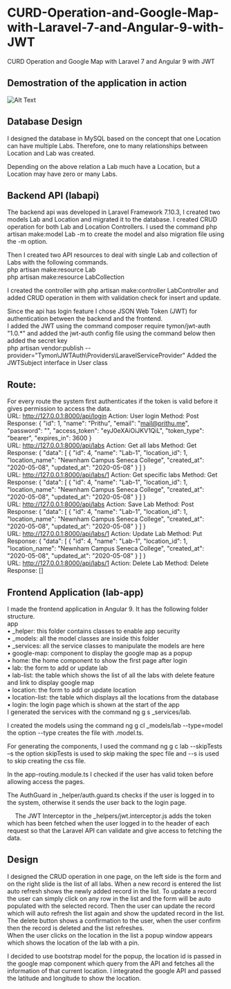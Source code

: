 # CURD-Operation-and-Google-Map-with-Laravel-7-and-Angular-9-with-JWT
CURD Operation and Google Map with Laravel 7 and Angular 9 with JWT

## Demostration of the application in action
![Alt Text](https://github.com/xerun/CURD-Operation-and-Google-Map-with-Laravel-7-and-Angular-9-with-JWT/blob/master/My%20Video.gif)


## Database Design
I designed the database in MySQL based on the concept that one Location can have multiple Labs. Therefore, one to many relationships between Location and Lab was created.
 
Depending on the above relation a Lab much have a Location, but a Location may have zero or many Labs.  

## Backend API (labapi)
The backend api was developed in Laravel Framework 7.10.3, I created two models Lab and Location and migrated it to the database. I created CRUD operation for both Lab and Location Controllers.
I used the command php artisan make:model Lab -m to create the model and also migration file using the -m option.  

Then I created two API resources to deal with single Lab and collection of Labs with the following commands.  
php artisan make:resource Lab  
php artisan make:resource LabCollection  

I created the controller with php artisan make:controller LabController and added CRUD operation in them with validation check for insert and update.  
 
Since the api has login feature I chose JSON Web Token (JWT) for authentication between the backend and the frontend.  
I added the JWT using the command composer require tymon/jwt-auth "1.0.*"  and added the jwt-auth config file using the command below then added the secret key  
php artisan vendor:publish --provider="Tymon\JWTAuth\Providers\LaravelServiceProvider"
Added the JWTSubject interface in User class  
 
## Route:
 
For every route the system first authenticates if the token is valid before it gives permission to access the data.  
URL: http://127.0.0.1:8000/api/login
Action: User login
Method: Post
Response: {
    "id": 1,
    "name": "Prithu",
    "email": "mail@prithu.me",
    "password": "",
    "access_token": "eyJ0eXAiOiJKV1QiL",
    "token_type": "bearer",
    "expires_in": 3600
}  
URL: http://127.0.0.1:8000/api/labs
Action: Get all labs
Method: Get
Response: {
    "data": [
        {
            "id": 4,
            "name": "Lab-1",
            "location_id": 1,
            "location_name": "Newnham Campus Seneca College",
            "created_at": "2020-05-08",
            "updated_at": "2020-05-08"
        }
    ]
}  
URL: http://127.0.0.1:8000/api/labs/1
Action: Get specific labs
Method: Get
Response: {
    "data": [
        {
            "id": 4,
            "name": "Lab-1",
            "location_id": 1,
            "location_name": "Newnham Campus Seneca College",
            "created_at": "2020-05-08",
            "updated_at": "2020-05-08"
        }
    ]
}  
URL: http://127.0.0.1:8000/api/labs
Action: Save Lab
Method: Post
Response: {
    "data": [
        {
            "id": 4,
            "name": "Lab-1",
            "location_id": 1,
            "location_name": "Newnham Campus Seneca College",
            "created_at": "2020-05-08",
            "updated_at": "2020-05-08"
        }
    ]
}  
URL: http://127.0.0.1:8000/api/labs/1
Action: Update Lab
Method: Put
Response: {
    "data": [
        {
            "id": 4,
            "name": "Lab-1",
            "location_id": 1,
            "location_name": "Newnham Campus Seneca College",
            "created_at": "2020-05-08",
            "updated_at": "2020-05-08"
        }
    ]
}  
URL: http://127.0.0.1:8000/api/labs/1
Action: Delete Lab
Method: Delete
Response: []  

## Frontend Application (lab-app)
I made the frontend application in Angular 9. It has the following folder structure.  
app  
•	_helper: this folder contains classes to enable app security  
•	_models: all the model classes are inside this folder  
•	_services: all the service classes to manipulate the models are here  
•	google-map: component to display the google map as a popup  
•	home: the home component to show the first page after login  
•	lab: the form to add or update lab  
•	lab-list: the table which shows the list of all the labs with delete feature and link to display google map  
•	location: the form to add or update location  
•	location-list: the table which displays all the locations from the database  
•	login: the login page which is shown at the start of the app  
I generated the services with the command ng g s _services/lab.  
 
I created the models using the command ng g cl _models/lab --type=model the option --type creates the file with .model.ts.  
 
For generating the components, I used the command ng g c lab --skipTests –s the option skipTests is used to skip making the spec file and --s is used to skip creating the css file.  
 
In the app-routing.module.ts I checked if the user has valid token before allowing access the pages.  
 
The AuthGuard in _helper/auth.guard.ts checks if the user is logged in to the system, otherwise it sends the user back to the login page.  
 
 
The JWT Interceptor in the _helpers/jwt.interceptor.js adds the token which has been fetched when the user logged in to the header of each request so that the Laravel API can validate and give access to fetching the data.  
 
## Design
 
I designed the CRUD operation in one page, on the left side is the form and on the right slide is the list of all labs. When a new record is entered the list auto refresh shows the newly added record in the list. To update a record the user can simply click on any row in the list and the form will be auto populated with the selected record. Then the user can update the record which will auto refresh the list again and show the updated record in the list. The delete button shows a confirmation to the user, when the user confirm then the record is deleted and the list refreshes.  
When the user clicks on the location in the list a popup window appears which shows the location of the lab with a pin.  

 
I decided to use bootstrap model for the popup, the location id is passed in the google map component which query from the API and fetches all the information of that current location. I integrated the google API and passed the latitude and longitude to show the location.
